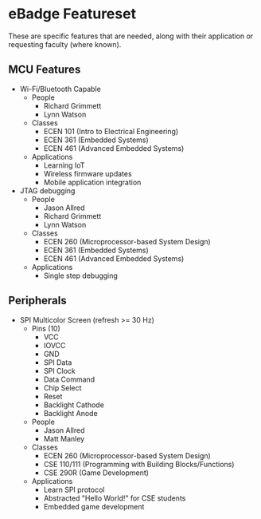 # eBadge Featureset
These are specific features that are needed, along with their application or requesting faculty (where known).

## MCU Features
* Wi-Fi/Bluetooth Capable
    * People
        * Richard Grimmett
        * Lynn Watson
    * Classes
        * ECEN 101 (Intro to Electrical Engineering)
        * ECEN 361 (Embedded Systems)
        * ECEN 461 (Advanced Embedded Systems)
    * Applications
        * Learning IoT
        * Wireless firmware updates
        * Mobile application integration
* JTAG debugging
    * People
        * Jason Allred
        * Richard Grimmett
        * Lynn Watson
    * Classes
        * ECEN 260 (Microprocessor-based System Design)
        * ECEN 361 (Embedded Systems)
        * ECEN 461 (Advanced Embedded Systems)
    * Applications
        * Single step debugging

## Peripherals
* SPI Multicolor Screen (refresh >= 30 Hz)
    * Pins (10)
        * VCC
        * IOVCC
        * GND
        * SPI Data
        * SPI Clock
        * Data Command
        * Chip Select
        * Reset
        * Backlight Cathode
        * Backlight Anode
    * People
        * Jason Allred
        * Matt Manley
    * Classes
        * ECEN 260 (Microprocessor-based System Design)
        * CSE 110/111 (Programming with Building Blocks/Functions)
        * CSE 290R (Game Development)
    * Applications
        * Learn SPI protocol
        * Abstracted "Hello World!" for CSE students
        * Embedded game development

